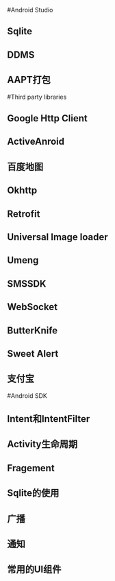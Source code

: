 ﻿#Android Studio
##  Sqlite
##  DDMS
##  AAPT打包

#Third party libraries
##  Google Http Client
##  ActiveAnroid
##  百度地图
##  Okhttp
##  Retrofit
##  Universal Image loader
##  Umeng
##  SMSSDK
##  WebSocket
##  ButterKnife
##  Sweet Alert
##  支付宝

#Android SDK
##  Intent和IntentFilter
##  Activity生命周期
##  Fragement
##  Sqlite的使用
##  广播
##  通知
## 常用的UI组件

